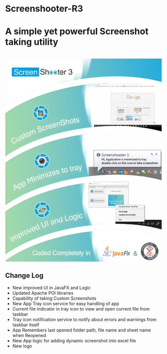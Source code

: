 # Screenshooter-R3
<h1>A simple yet powerful Screenshot taking utility</h1>
<br>
<img src="https://github.com/RohitBN/Screenshooter-R3/blob/master/blnk.png">
<h2>Change Log</h2>
<ul>
  <li>	New improved UI in JavaFX and Logic</li>
<li>		Updated Apache POI libraries </li>
<li>	Capability of taking Custom Screenshots</li>
<li>		New App Tray icon service for easy handling of app</li>
<li>		Current file indicator in tray icon to view and open current file from taskbar</li>
<li>	Tray icon notification service to notify about errors and warnings from taskbar itself</li>
<li>		App Remembers last opened folder path, file name and sheet name when Reopened</li>
<li>		New App logic for adding dynamic screenshot into excel file</li>
<li>		New logo </li></ul>
